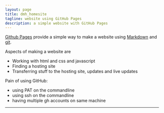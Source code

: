 ```yaml
---
layout: page
title: dmh_homesite 
tagline: website using GitHub Pages
description: a simple website with GitHub Pages
---
```


[Github Pages](https://pages.github.com) provide a simple way to make a
website using
[Markdown](https://daringfireball.net/projects/markdown/) and
[git](https://git-scm.com).

Aspects of making a website are

- Working with html and css and javascript
- Finding a hosting site
- Transferring stuff to the hosting site, updates and live updates

Pain of using GitHub:

- using PAT on the commandline
- using ssh on the commandline
- having multiple gh accounts on same machine

---

